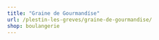 ```yaml
---
title: "Graine de Gourmandíse"
url: /plestin-les-greves/graine-de-gourmandise/
shop: boulangerie
---
```

